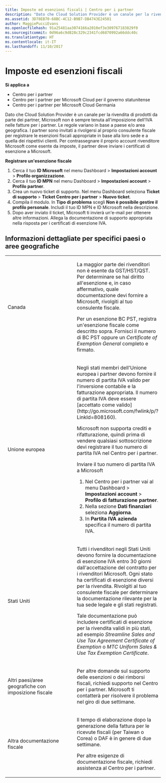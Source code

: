 ```yaml
---
title: Imposte ed esenzioni fiscali | Centro per i partner
description: "Dato che Cloud Solution Provider è un canale per la rivendita di prodotti da parte dei partner, Microsoft non è sempre tenuta all'imposizione dell'IVA nelle fatture per i partner."
ms.assetid: 3D78EB70-68BC-4C12-B9B7-DB4743E24501
author: MaggiePucciEvans
ms.openlocfilehash: 91a25481aa3074166a2010ef3e309767183829f0
ms.sourcegitcommit: 0d96a6c9d828c329c2341fcd6870992a66ddc40c
ms.translationtype: HT
ms.contentlocale: it-IT
ms.lasthandoff: 11/10/2017
---
```

# <a name="tax-and-tax-exemptions"></a>Imposte ed esenzioni fiscali

**Si applica a**

-  Centro per i partner
-  Centro per i partner per Microsoft Cloud per il governo statunitense
-  Centro per i partner per Microsoft Cloud Germania

Dato che Cloud Solution Provider è un canale per la rivendita di prodotti da parte dei partner, Microsoft non è sempre tenuta all'imposizione dell'IVA nelle fatture per i partner. Le regole variano in base a paese e/o area geografica. I partner sono invitati a rivolgersi al proprio consulente fiscale per registrare le esenzioni fiscali appropriate in base alla loro sede e a quella dei rispettivi clienti. Per contrassegnare il proprio account rivenditore Microsoft come esente da imposte, il partner deve inviare i certificati di esenzione a Microsoft.

**Registrare un'esenzione fiscale**

1.  Cerca il tuo **ID Microsoft** nel menu Dashboard &gt; **Impostazioni account** &gt; **Profilo organizzazione**.
2.  Cerca il tuo **ID MPN** nel menu Dashboard &gt; **Impostazioni account** &gt; **Profilo partner**.
3.  Crea un nuovo ticket di supporto. Nel menu Dashboard seleziona **Ticket di supporto** &gt; **Ticket Centro per i partner** &gt; **Nuovo ticket**.
4.  Compila il modulo. In **Tipo di problema** scegli **Non è possibile gestire il profilo personale**. Includi il tuo ID MPN e ID Microsoft nella descrizione.
5.  Dopo aver inviato il ticket, Microsoft ti invierà un'e-mail per ottenere altre informazioni. Allega la documentazione di supporto appropriata nella risposta per i certificati di esenzione IVA.

## <a name="details-by-countryregion"></a>Informazioni dettagliate per specifici paesi o aree geografiche


<table>
<colgroup>
<col width="50%" />
<col width="50%" />
</colgroup>
<tbody>
<tr class="odd">
<td>Canada</td>
<td><p>La maggior parte dei rivenditori non è esente da GST/HST/QST. Per determinare se hai diritto all'esenzione e, in caso affermativo, quale documentazione devi fornire a Microsoft, rivolgiti al tuo consulente fiscale.</p>
<p>Per un esenzione BC PST, registra un'esenzione fiscale come descritto sopra. Fornisci il numero di BC PST oppure un <em>Certificate of Exemption General</em> completo e firmato.</p></td>
</tr>
<tr class="even">
<td>Unione europea</td>
<td><p>Negli stati membri dell'Unione europea i partner devono fornire il numero di partita IVA valido per l'inversione contabile e la fatturazione appropriata. Il numero di partita IVA deve essere [accettato come valido](http://go.microsoft.com/fwlink/p/?LinkId=808160).</p>
<p>Microsoft non supporta crediti e rifatturazione, quindi prima di vendere qualsiasi sottoscrizione devi registrare il tuo numero di partita IVA nel Centro per i partner.</p>
<p>Inviare il tuo numero di partita IVA a Microsoft</strong></p>
<ol>
<li>Nel Centro per i partner vai al menu Dashboard &gt; <strong>Impostazioni account</strong> &gt; <strong>Profilo di fatturazione partner</strong>.</li>
<li>Nella sezione <strong>Dati finanziari</strong> seleziona <strong>Aggiorna</strong>.</li>
<li>In <strong>Partita IVA azienda</strong> specifica il numero di partita IVA.</li>
</ol></td>
</tr>
<tr class="odd">
<td>Stati Uniti</td>
<td><p>Tutti i rivenditori negli Stati Uniti devono fornire la documentazione di esenzione IVA entro 30 giorni dall'accettazione del contratto per i rivenditori Microsoft. Ogni stato ha certificati di esenzione diversi per la rivendita. Rivolgiti al tuo consulente fiscale per determinare la documentazione rilevante per la tua sede legale e gli stati registrati.</p>
<p>Tale documentazione può includere certificati di esenzione per la rivendita validi in più stati, ad esempio <em>Streamline Sales and Use Tax Agreement Certificate of Exemption</em> o <em>MTC Uniform Sales &amp; Use Tax Exemption Certificate</em>.</p></td>
</tr>
<tr class="even">
<td>Altri paesi/aree geografiche con imposizione fiscale</td>
<td><p>Per altre domande sul supporto delle esenzioni o dei rimborsi fiscali, richiedi supporto nel Centro per i partner. Microsoft ti contatterà per risolvere il problema nel giro di due settimane.</p></td>
</tr>
<tr class="odd">
<td>Altra documentazione fiscale</td>
<td><p>Il tempo di elaborazione dopo la generazione della fattura per le ricevute fiscali (per Taiwan o Corea) o DAF è in genere di due settimane.</p>
<p>Per altre esigenze di documentazione fiscale, richiedi assistenza al Centro per i partner.</p></td>
</tr>
</tbody>
</table>

 

 

 



